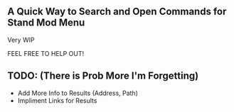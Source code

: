 ## A Quick Way to Search and Open Commands for Stand Mod Menu
Very WIP

FEEL FREE TO HELP OUT!

## TODO: (There is Prob More I'm Forgetting)
- Add More Info to Results (Address, Path)
- Impliment Links for Results
